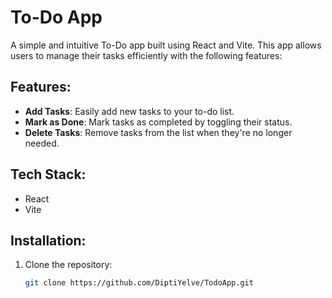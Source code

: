 # To-Do App

A simple and intuitive To-Do app built using React and Vite. This app allows users to manage their tasks efficiently with the following features:

## Features:
- **Add Tasks**: Easily add new tasks to your to-do list.
- **Mark as Done**: Mark tasks as completed by toggling their status.
- **Delete Tasks**: Remove tasks from the list when they're no longer needed.

## Tech Stack:
- React
- Vite

## Installation:
1. Clone the repository:
   ```bash
   git clone https://github.com/DiptiYelve/TodoApp.git
